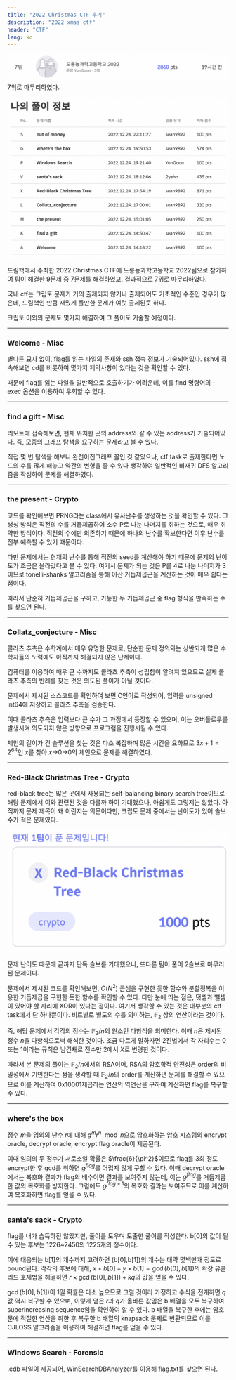 ```yaml
---
title: "2022 Christmas CTF 후기"
description: "2022 xmas ctf"
header: "CTF"
lang: ko
---
```


![7위](../img/2022-xmas-ctf/rank.png)
7위로 마무리하였다.

![풀이 기록](../img/2022-xmas-ctf/solved.png)

드림핵에서 주최한 2022 Christmas CTF에 도롱뇽과학고등학교 2022팀으로 참가하여 팀이 해결한 9문제 중 7문제를 해결하였고, 결과적으로 7위로 마무리하였다.

국내 ctf는 크립토 문제가 거의 출제되지 않거나 출제되어도 기초적인 수준인 경우가 많은데, 드림핵인 만큼 재밌게 풀만한 문제가 여럿 출제된듯 하다.

크립토 이외의 문제도 몇가지 해결하여 그 풀이도 기술할 예정이다.

---

### Welcome - Misc

별다른 묘사 없이, flag를 읽는 파일의 존재와 ssh 접속 정보가 기술되어있다. ssh에 접속해보면 cd를 비롯하여 몇가지 제약사항이 있다는 것을 확인할 수 있다.

때문에 flag를 읽는 파일을 일반적으로 호출하기가 어려운데, 이를 find 명령어의 -exec 옵션을 이용하여 우회할 수 있다.

---

### find a gift - Misc

리모트에 접속해보면, 현재 위치한 곳의 address와 갈 수 있는 address가 기술되어있다. 즉, 모종의 그래프 탐색을 요구하는 문제라고 볼 수 있다.

직접 몇 번 탐색을 해보니 완전이진그래프 꼴인 것 같았으나, ctf task로 출제한다면 노드의 수를 많게 해놓고 약간의 변형을 줄 수 있다 생각하여 일반적인 비재귀 DFS 알고리즘을 작성하여 문제를 해결하였다.

---

### the present - Crypto

코드를 확인해보면 PRNG라는 class에서 유사난수를 생성하는 것을 확인할 수 있다. 그 생성 방식은 직전의 수를 거듭제곱하여 소수 P로 나눈 나머지를 취하는 것으로, 매우 취약한 방식이다. 직전의 수에만 의존하기 때문에 하나의 난수를 확보한다면 이후 난수를 전부 예측할 수 있기 때문이다.

다만 문제에서는 현재의 난수를 통해 직전의 seed를 계산해야 하기 때문에 문제의 난이도가 조금은 올라갔다고 볼 수 있다. 여기서 문제가 되는 것은 P를 4로 나눈 나머지가 3이므로 tonelli-shanks 알고리즘을 통해 이산 거듭제곱근을 계산하는 것이 매우 쉽다는 점이다.

따라서 단순히 거듭제곱근을 구하고, 가능한 두 거듭제곱근 중 flag 형식을 만족하는 수를 찾으면 된다.

---

### Collatz_conjecture - Misc

콜라츠 추측은 수학계에서 매우 유명한 문제로, 단순한 문제 정의와는 상반되게 많은 수학자들의 노력에도 아직까지 해결되지 않은 난제이다.

컴퓨터를 이용하여 매우 큰 수까지도 콜라츠 추측이 성립함이 알려져 있으므로 실제 콜라츠 추측의 반례를 찾는 것은 의도된 풀이가 아닐 것이다.

문제에서 제시된 소스코드를 확인하여 보면 C언어로 작성되어, 입력을 unsigned int64에 저장하고 콜라츠 추측을 검증한다.

이때 콜라츠 추측은 입력보다 큰 수가 그 과정에서 등장할 수 있으며, 이는 오버플로우를 발생시켜 의도되지 않은 방향으로 프로그램을 진행시킬 수 있다.

체인의 길이가 긴 솔루션을 찾는 것은 다소 복잡하며 많은 시간을 요하므로 $3x+1=2^{64}$인 $x$를 찾아 
$x$->0->0의 체인으로 문제를 해결하였다.

---

### Red-Black Christmas Tree - Crypto

red-black tree는 많은 곳에서 사용되는 self-balancing binary search tree이므로 해당 문제에서 이와 관련된 것을 다룰까 하여 기대했으나, 아쉽게도 그렇지는 않았다. 아직까지 문제 제목이 왜 이런지는 의문이다만, 크립토 문제 중에서는 난이도가 있어 솔브수가 적은 문제였다.

![First Solve](../img/2022-xmas-ctf/first-solve.png)

문제 난이도 때문에 끝까지 단독 솔브를 기대했으나, 또다른 팀이 풀어 2솔브로 마무리된 문제이다.

문제에서 제시된 코드를 확인해보면, $O(N^2)$ 곱셈을 구현한 듯한 함수와 분할정복을 이용한 거듭제곱을 구현한 듯한 함수를 확인할 수 있다. 다만 눈에 띄는 점은, 덧셈과 뺄셈이 있어야 할 자리에 XOR이 있다는 점이다. 여기서 생각할 수 있는 것은 대부분의 ctf task에서 단 하나뿐이다. 비트별로 별도의 수를 의미하는, $\mathbb{F}_2$ 상의 연산이라는 것이다.

즉, 해당 문제에서 각각의 정수는 $\mathbb{F}_2/n$의 원소인 다항식을 의미한다. 이때 $n$은 제시된 정수 $n$을 다항식으로써 해석한 것이다. 조금 다르게 말하자면 2진법에서 각 자리수는 0 또는 1이라는 규칙은 남긴채로 진수만 2에서 $X$로 변경한 것이다.

따라서 본 문제의 풀이는 $\mathbb{F}_2/n$에서의 RSA이며, RSA의 암호학적 안전성은 order의 비밀성에서 기인한다는 점을 생각할 때 $\mathbb{F}_2/n$의 order를 계산하면 문제를 해결할 수 있으므로 이를 계산하여 0x10001제곱하는 연산의 역연산을 구하여 계산하면 flag를 복구할 수 있다.

---

### where's the box

정수 $m$을 임의의 난수 $r$에 대해 $g^mr^n\mod n$으로 암호화하는 암호 시스템의 encrypt oracle, decrypt oracle, encrypt flag oracle이 제공된다.

이때 임의의 두 정수가 서로소일 확률은 $\frac{6}{\pi^2}$이므로 flag를 3회 정도 encrypt한 후 gcd를 취하면 $g^{flag}$를 어렵지 않게 구할 수 있다. 이때 decrypt oracle에서는 복호화 결과가 flag의 배수이면 결과를 보여주지 않는데, 이는 $g^{flag}$를 거듭제곱한 값의 복호화를 방지한다. 그럼에도 $g^{flag+1}$의 복호화 결과는 보여주므로 이를 계산하여 복호화하면 flag를 얻을 수 있다.

---

### santa's sack - Crypto

flag를 내가 습득하진 않았지만, 풀이를 도우며 도출한 풀이를 작성한다. b[0]의 값이 될 수 있는 후보는 1226~2450의 1225개의 정수이다.

이에 대응되는 b[1]의 개수까지 고려하면 (b[0],b[1])의 개수는 대략 몇백만개 정도로 bound된다. 각각의 후보에 대해, $x\times b[0]+y\times b[1]=\gcd(b[0],b[1])$의 확장 유클리드 호제법을 해결하면 $r\times\gcd(b[0],b[1])+kq$의 값을 얻을 수 있다.

$\gcd(b[0],b[1])$이 1일 확률은 다소 높으므로 그럴 것이라 가정하고 수식을 전개하면 $q$ 값 역시 복구할 수 있으며, 이렇게 얻은 $r$과 $q$가 올바른 값임은 b 배열을 모두 복구하여 superincreasing sequence임을 확인하여 알 수 있다. b 배열을 복구한 후에는 암호문에 적절한 연산을 취한 후 복구한 b 배열의 knapsack 문제로 변환되므로 이를 CJLOSS 알고리즘을 이용하여 해결하면 flag를 얻을 수 있다.

---

### Windows Search - Forensic

.edb 파일이 제공되어, WinSearchDBAnalyzer를 이용해 flag.txt를 찾으면 된다.